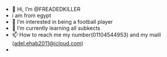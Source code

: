 - 👋 Hi, I’m @FREADEDKILLER
-  i am from egypt
- 👀 I’m interested in being a football player
- 🌱 I’m currently learning all subkects
- 📫 How to reach me my number(01104544953) and my maill (adel.ehab2011@icloud.com)
- 

<!---
FREADEDKILLER/FREADEDKILLER is a ✨ special ✨ repository because its `README.md` (this file) appears on your GitHub profile.
You can click the Preview link to take a look at your changes.
--->
